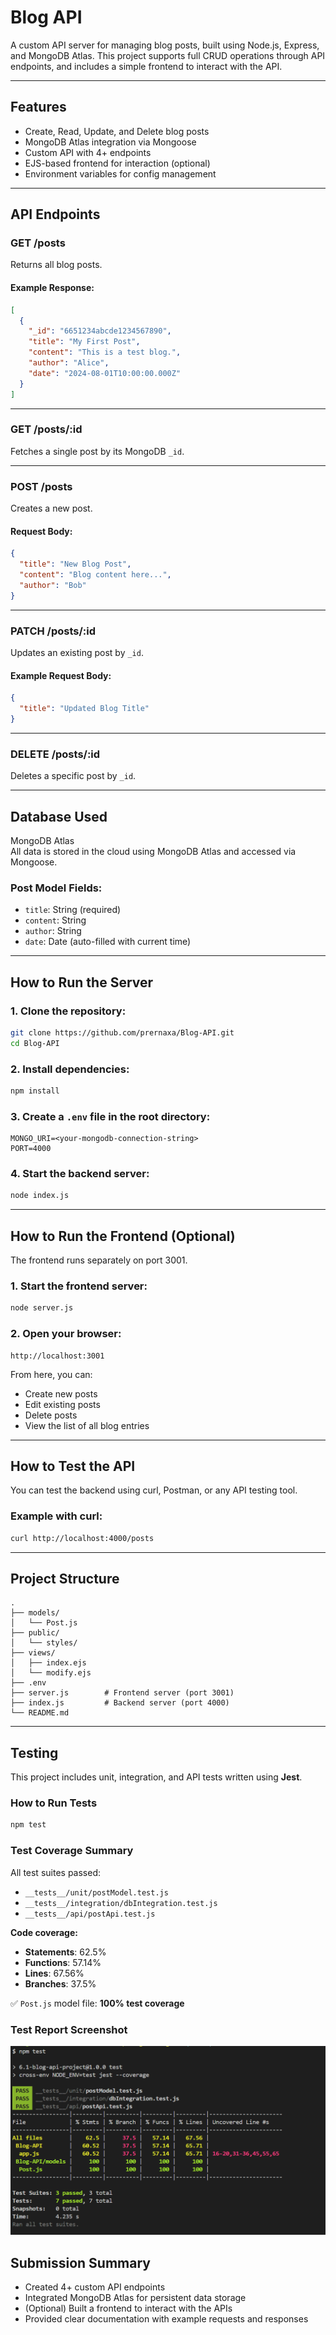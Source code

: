 # Blog API

A custom API server for managing blog posts, built using Node.js, Express, and MongoDB Atlas. This project supports full CRUD operations through API endpoints, and includes a simple frontend to interact with the API.

---

## Features

- Create, Read, Update, and Delete blog posts  
- MongoDB Atlas integration via Mongoose  
- Custom API with 4+ endpoints  
- EJS-based frontend for interaction (optional)  
- Environment variables for config management  

---

## API Endpoints

### GET /posts  
Returns all blog posts.

#### Example Response:
```json
[
  {
    "_id": "6651234abcde1234567890",
    "title": "My First Post",
    "content": "This is a test blog.",
    "author": "Alice",
    "date": "2024-08-01T10:00:00.000Z"
  }
]
```

---

### GET /posts/:id  
Fetches a single post by its MongoDB `_id`.

---

### POST /posts  
Creates a new post.

#### Request Body:
```json
{
  "title": "New Blog Post",
  "content": "Blog content here...",
  "author": "Bob"
}
```

---

### PATCH /posts/:id  
Updates an existing post by `_id`.

#### Example Request Body:
```json
{
  "title": "Updated Blog Title"
}
```

---

### DELETE /posts/:id  
Deletes a specific post by `_id`.

---

## Database Used

MongoDB Atlas  
All data is stored in the cloud using MongoDB Atlas and accessed via Mongoose.

### Post Model Fields:
- `title`: String (required)  
- `content`: String  
- `author`: String  
- `date`: Date (auto-filled with current time)

---

## How to Run the Server

### 1. Clone the repository:
```bash
git clone https://github.com/prernaxa/Blog-API.git
cd Blog-API
```

### 2. Install dependencies:
```bash
npm install
```

### 3. Create a `.env` file in the root directory:
```env
MONGO_URI=<your-mongodb-connection-string>
PORT=4000
```

### 4. Start the backend server:
```bash
node index.js
```

---

## How to Run the Frontend (Optional)

The frontend runs separately on port 3001.

### 1. Start the frontend server:
```bash
node server.js
```

### 2. Open your browser:
```
http://localhost:3001
```

From here, you can:
- Create new posts  
- Edit existing posts  
- Delete posts  
- View the list of all blog entries  

---

## How to Test the API

You can test the backend using curl, Postman, or any API testing tool.

### Example with curl:
```bash
curl http://localhost:4000/posts
```

---

## Project Structure

```
.
├── models/
│   └── Post.js
├── public/
│   └── styles/
├── views/
│   ├── index.ejs
│   └── modify.ejs
├── .env
├── server.js        # Frontend server (port 3001)
├── index.js         # Backend server (port 4000)
└── README.md
```

---

## Testing

This project includes unit, integration, and API tests written using **Jest**.

### How to Run Tests

```bash
npm test
```

### Test Coverage Summary

All test suites passed:

- `__tests__/unit/postModel.test.js`  
- `__tests__/integration/dbIntegration.test.js`  
- `__tests__/api/postApi.test.js`

**Code coverage:**

- **Statements**: 62.5%  
- **Functions**: 57.14%  
- **Lines**: 67.56%  
- **Branches**: 37.5%  

✅ `Post.js` model file: **100% test coverage**

### Test Report Screenshot

![Test Coverage Report](public/test-report.png)

## Submission Summary

- Created 4+ custom API endpoints  
- Integrated MongoDB Atlas for persistent data storage  
- (Optional) Built a frontend to interact with the APIs  
- Provided clear documentation with example requests and responses  

